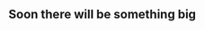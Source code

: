 ## Soon there will be something big

<!--
**MaryaProtsko/MaryaProtsko** is a ✨ _special_ ✨ repository because its `README.md` (this file) appears on your GitHub profile.

Here are some ideas to get you started:

- 🔭 I’m currently working on ...
- 🌱 I’m currently learning ...
- 👯 I’m looking to collaborate on ...
- 🤔 I’m looking for help with ...
- 💬 Ask me about ...
- 📫 How to reach me: ...
- 😄 Pronouns: ...
- ⚡ Fun fact: ...


План:
    Pet_projects:
    Учу сейчас:
    Уник (препод):
    Мага:
    Научки:

    Профиль Leetcode, LinkedIn, CodeWars, Keggle, HackTheBox и ссылка на репозиторий 

-->

